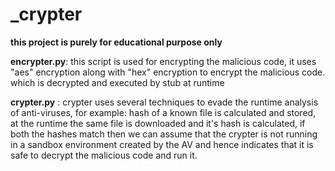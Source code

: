 # _crypter #

**this project is purely for educational purpose only**


**encrypter.py**: this script is used for encrypting the malicious code, it uses "aes" encryption along with "hex" encryption to
                  encrypt the malicious code. which is decrypted and executed by stub at runtime


**crypter.py**  : crypter uses several techniques to evade the runtime analysis of anti-viruses,
                  for example: hash of a known file is calculated and stored, at the runtime the same file is downloaded and it's hash
                  is calculated, if both the hashes match then we can assume that the crypter is not running in a sandbox environment
                  created by the AV and hence indicates that it is safe to decrypt the malicious code and run it.
